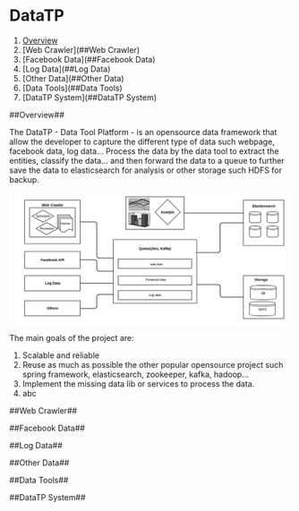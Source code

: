 DataTP
======
1. [Overview](##overview)
2. [Web Crawler](##Web Crawler)
3. [Facebook Data](##Facebook Data)
4. [Log Data](##Log Data)
5. [Other Data](##Other Data)
6. [Data Tools](##Data Tools)
7. [DataTP System](##DataTP System)

##Overview##

The DataTP - Data Tool Platform - is an opensource data framework that allow the developer to capture the different type of data such webpage, facebook data, log data... Process the data by the data tool to extract the entities, classify the data... and then forward the data to a queue to further save the data to elasticsearch for analysis or other storage such HDFS for backup.

![Overview](docs/images/datatp_overview.png "DataTP")

The main goals of the project are:

1. Scalable and reliable
2. Reuse as much as possible the other popular opensource project such spring framework, elasticsearch, zookeeper, kafka, hadoop...
3. Implement the missing data lib or services to process the data.
4. abc  


##Web Crawler##

##Facebook Data##

##Log Data##

##Other Data##

##Data Tools##

##DataTP System##
